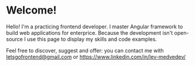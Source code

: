 # Welcome!

Hello! I'm a practicing frontend developer. I master Angular framework to build web applications for enterprice. Because the development isn't open-source I use this page to display my skills and code examples.

Feel free to discover, suggest and offer: you can contact me with <a href="mailto: letsgofrontend@gmail.com">letsgofrontend@gmail.com</a>  or https://www.linkedin.com/in/lev-medvedev/
